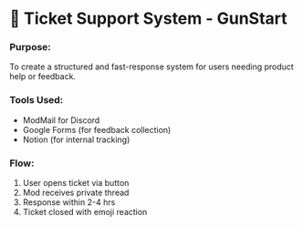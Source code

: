# 🎫 Ticket Support System - GunStart

### Purpose:
To create a structured and fast-response system for users needing product help or feedback.

### Tools Used:
- ModMail for Discord
- Google Forms (for feedback collection)
- Notion (for internal tracking)

### Flow:
1. User opens ticket via button
2. Mod receives private thread
3. Response within 2-4 hrs
4. Ticket closed with emoji reaction
